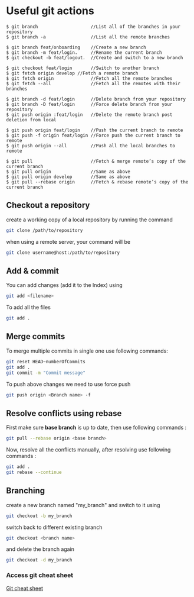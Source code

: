 # Useful git actions

```
$ git branch                    //List all of the branches in your repository
$ git branch -a                 //List all the remote branches

$ git branch feat/onboarding    //Create a new branch
$ git branch -m feat/login.     //Rename the current branch
$ git checkout -b feat/logout.  //Create and switch to a new branch

$ git checkout feat/login       //Switch to another branch
$ git fetch origin develop //Fetch a remote branch
$ git fetch origin              //Fetch all the remote branches
$ git fetch --all               //Fetch all the remotes with their branches

$ git branch -d feat/login      //Delete branch from your repository
$ git branch -D feat/login      //Force delete branch from your repository
$ git push origin :feat/login   //Delete the remote branch post deletion from local

$ git push origin feat/login    //Push the current branch to remote
$ git push -f origin feat/login //Force push the current branch to remote
$ git push origin --all         //Push all the local branches to remote

$ git pull                      //Fetch & merge remote’s copy of the current branch
$ git pull origin               //Same as above
$ git pull origin develop       //Same as above
$ git pull --rebase origin      //Fetch & rebase remote’s copy of the current branch
```

## Checkout a repository
create a working copy of a local repository by running the command
```sh
git clone /path/to/repository
```
when using a remote server, your command will be
```sh
git clone username@host:/path/to/repository
```
## Add & commit
You can add changes (add it to the Index) using
```sh
git add <filename>
```
To add all the files
```sh
git add .
```

## Merge commits
To merge multiple commits in single one use following commands:
```sh
git reset HEAD~numberOfCommits
git add .
git commit -m "Commit message"
```
To push above changes we need to use force push
```sh
git push origin <Branch name> -f
```
## Resolve conflicts using rebase

First make sure __base branch__ is up to date, then use following commands :
```sh
git pull --rebase origin <base branch>
```
Now, resolve all the conflicts manually, after resolving use following commands :
```sh
git add .
git rebase --continue
```
## Branching
create a new branch named "my_branch" and switch to it using
```sh
git checkout -b my_branch
```
switch back to different existing branch
```sh
git checkout <branch name>
```
and delete the branch again
```sh
git checkout -d my_branch
```

### Access git cheat sheet
[Git cheat sheet](https://education.github.com/git-cheat-sheet-education.pdf)
